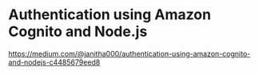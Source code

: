 # Authentication using Amazon Cognito and Node.js

https://medium.com/@janitha000/authentication-using-amazon-cognito-and-nodejs-c4485679eed8
